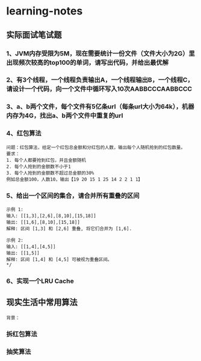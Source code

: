 # learning-notes

## 实际面试笔试题
### 1、JVM内存受限为5M，现在需要统计一份文件（文件大小为2G）里出现频次较高的top100的单词，请写出代码，并给出最优解
### 2、有3个线程，一个线程负责输出A，一个线程输出B，一个线程C，请设计一个代码，向一个文件中循环写入10次AABBCCCAABBCCC
### 3、a、b两个文件，每个文件有5亿条url（每条url大小为64k），机器内存为4G，找出a、b两个文件中重复的url
### 4、红包算法
    问题：红包算法，给定一个红包总金额和分红包的人数，输出每个人随机抢到的红包数量。
    要求：
    1. 每个人都要抢到红包，并且金额随机
    2. 每个人抢到的金额数不小于1
    3. 每个人抢到的金额数不超过总金额的30%
    例如总金额100，人数10，输出【19 20 15 1 25 14 2 2 1 1】

### 5、给出一个区间的集合，请合并所有重叠的区间
    示例 1:
    输入: [[1,3],[2,6],[8,10],[15,18]]
    输出: [[1,6],[8,10],[15,18]]
    解释: 区间 [1,3] 和 [2,6] 重叠, 将它们合并为 [1,6].
    
    示例 2:
    输入: [[1,4],[4,5]]
    输出: [[1,5]]
    解释: 区间 [1,4] 和 [4,5] 可被视为重叠区间。
    */
    
### 6、实现一个LRU Cache

## 现实生活中常用算法
    背景：

### 拆红包算法

### 抽奖算法